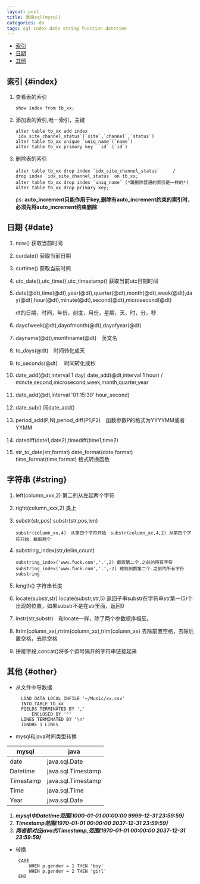 ```yaml
---
layout: post
title: 常用sql(mysql)
categories: db
tags: sql index date string function datetime
---
```

*   [索引](#index)
*   [日期](#date)
*   [其他](#other)

## 索引 {#index}

1.  查看表的索引　　

        show index from tb_xx;
2.  添加表的索引,唯一索引，主键　　

        alter table tb_xx add index `idx_site_channel_status`(`site`,`channel`,`status`)
        alter table tb_xx unique `uniq_name`(`name`)
        alter table tb_xx primary key  `id` (`id`)
3.  删除表的索引　　

        alter table tb_xx drop index `idx_site_channel_status`　　　/　　drop index `idx_site_channel_status` on tb_xx;
        alter table tb_xx drop index `uniq_name` (*跟删除普通的索引是一样的*)
        alter table tb_xx drop primary key;
    ps: **auto_increment只能作用于key,删除有auto_increment约束的索引时，必须先将auto_increment约束删除**

## 日期 {#date}

1.  now() 获取当前时间　　　
　
2.  curdate() 获取当前日期　　
　　
3.  curtime() 获取当前时间　　　　

4.  utc_date(),utc_time(),utc_timestamp() 获取当前utc日期时间　　　

5.  date(@dt),time(@dt),year(@dt),quarter(@dt),month(@dt),week(@dt),day(@dt),hour(@dt),minute(@dt),second(@dt),microsecond(@dt)　　　　

    dt的日期，时间，年份，刻度，月份，星期，天，时，分，秒　　　　
6.  dayofweek(@dt),dayofmonth(@dt),dayofyear(@dt)　　　
　
7.  dayname(@dt),monthname(@dt)　英文名　　　　

8.  to_days(@dt)　时间转化成天　　　　

9.  to_seconds(@dt) 　时间转化成秒　　　　

10. date_add(@dt,interval 1 day) date_add(@dt,interval 1 hour) / minute,second,microsecond,week,month,quarter,year　　

11. date_add(@dt,interval '01:15:30' hour_second)　　

12. date_sub() 同date_add()　　

13. period_add(P,N),period_diff(P1,P2)　函数参数P的格式为YYYYMM或者YYMM　　

14. datediff(date1,date2),timediff(time1,time2)　　

15. str_to_date(str,format) date_format(date,format) time_format(time,format) 格式转换函数　　

## 字符串 {#string}

1.  left(column_xxx,2) 第二列从左起两个字符　　

2.  right(column_xxx,2) 类上　　

3.  substr(str,pos) substr(str,pos,len)　　　

        substr(column_xx,4)　从第四个字符开始　substr(column_xx,4,2) 从第四个字符开始，截取两个　
4.  substring_index(str,delim,count)

        substring_index('www.fuck.com','.',2) 截取第二个.之前的所有字符
        substring_index('www.fuck.com','.',-2) 截取倒数第二个.之前的所有字符
        substring
5.  length() 字符串长度　　　　

6.  locate(substr,str) locate(substr,str,5) 返回子串substr在字符串str第一(5)个出现的位置，如果substr不是在str里面，返回0　　

7.  instr(str,substr)　和locate一样，除了两个参数顺序相反。

8.  ltrim(column_xx),rtrim(column_xx),trim(column_xx) 去除前置空格，去除后置空格，去除空格

9.  拼接字段,concat()将多个逗号隔开的字符串链接起来

## 其他 {#other}

* 从文件中导数据

        LOAD DATA LOCAL INFILE '~/Music/xx.csv'
        INTO TABLE tb_xx
        FIELDS TERMINATED BY ','
            ENCLOSED BY '"'
        LINES TERMINATED BY '\n'
        IGNORE 1 LINES
* mysql和java时间类型转换

|mysql|java|
|-|-|
|date|java.sql.Date|
|Datetime|java.sql.Timestamp|
|Timestamp|java.sql.Timestamp|
|Time|java.sql.Time|
|Year|java.sql.Date|

1.  ***mysql中Datetime范围(1000-01-01 00:00:00  9999-12-31 23:59:59)***
2.  ***Timestamp范围(1970-01-01 00:00:00  2037-12-31 23:59:59)***
3.  ***两者都对应java的Timestamp,范围(1970-01-01 00:00:00  2037-12-31 23:59:59)***

*  转换

        CASE
            WHEN p.gender = 1 THEN 'boy'
            WHEN p.gender = 2 THEN 'girl'
        END